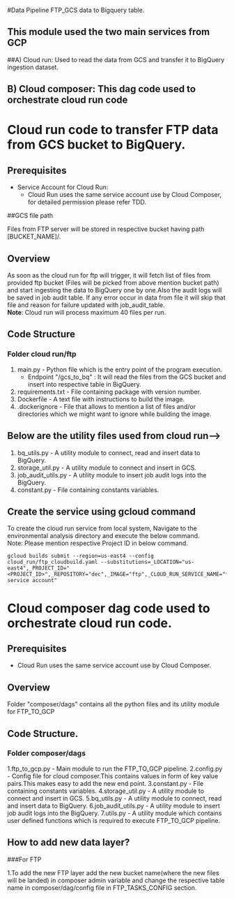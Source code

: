 #Data Pipeline FTP_GCS data to Bigquery table.


## This module used the two main services from GCP 
##A) Cloud run: Used to read the data from GCS and transfer it to BigQuery ingestion dataset. 
## B) Cloud composer: This dag code used to orchestrate cloud run code


# Cloud run code to transfer FTP data from GCS bucket to BigQuery.

## Prerequisites
- Service Account for Cloud Run: </br>
  - Cloud Run uses the same service account use by Cloud Composer, for detailed permission please refer TDD.

##GCS file path<br>

Files from FTP server will be stored in respective bucket having path [BUCKET_NAME]/.


## Overview

As soon as the cloud run for ftp will trigger, it will fetch list of files from provided ftp bucket (Files will be picked from above mention bucket path) and start ingesting the data to BigQuery one by one.Also the audit logs will be saved in job audit table.
If any error occur in data from file it will skip that file and reason for failure updated with job_audit_table.<br>**Note**: Cloud run will process maximum 40 files per run. 

## Code Structure

### Folder cloud run/ftp

1. main.py - Python file which is the entry point of the program execution. 
   - Endpoint "/gcs_to_bq" : It will read the files from the GCS bucket and insert into respective table in BigQuery. 
2. requirements.txt - File containing package with version number.
3. Dockerfile - A text file with instructions to build the image. 
4. .dockerignore - File that allows to mention a list of files and/or directories which we might want to ignore while building the image.

## Below are the utility files used from cloud run-->

1. bq_utils.py - A utility module to connect, read and insert data to BigQuery.
2. storage_util.py - A utility module to connect and insert in GCS.
3. job_audit_utils.py - A utility module to insert job audit logs into the BigQuery.
4. constant.py -  File containing constants variables.


## Create the service using gcloud command

To create the cloud run service from local system, Navigate to the environmental analysis directory and execute the below command. 
<br>Note: 
Please mention respective Project ID in below command.

```
gcloud builds submit --region=us-east4 --config cloud_run/ftp_cloudbuild.yaml --substitutions=_LOCATION="us-east4",_PROJECT_ID="<PROJECT_ID>",_REPOSITORY="dec",_IMAGE="ftp",_CLOUD_RUN_SERVICE_NAME="ftp”,_COMPOSER_SERVICE_ACCOUNT="Respective  service account"

```


# Cloud composer dag code used to orchestrate cloud run code.

## Prerequisites

- Cloud Run uses the same service account use by Cloud Composer.

## Overview
Folder "composer/dags" contains all the python files and its utility module for FTP_TO_GCP

## Code Structure.
### Folder composer/dags

1.ftp_to_gcp.py - Main module to run the FTP_TO_GCP pipeline.
2.config.py - Config file for cloud composer.This contains values in form of key value pairs.This makes easy to add the new end point.
3.constant.py - File containing constants variables.
4.storage_util.py - A utility module to connect and insert in GCS.
5.bq_utils.py - A utility module to connect, read and insert data to BigQuery.
6.job_audit_utils.py - A utility module to insert job audit logs into the BigQuery.
7.utils.py - A utility module which contains user defined functions which is required to execute FTP_TO_GCP pipeline. 


## How to add new data layer?

###For FTP

1.To add the new FTP layer add the new bucket name(where the new files will be landed) in composer admin variable and change the respective table name in  composer/dag/config file in FTP_TASKS_CONFIG section.



